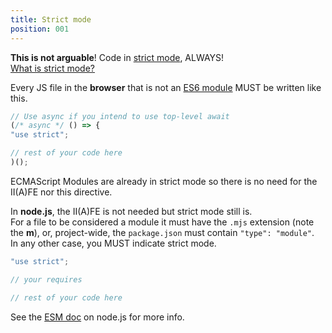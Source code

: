 ```yaml
---
title: Strict mode
position: 001
---
```


**This is not arguable**! Code in [strict mode](<https://eslint.org/docs/rules/strict>), ALWAYS!  
[What is strict mode?](<https://devdocs.io/javascript/strict_mode>)

Every JS file in the **browser** that is not an [ES6 module](<http://exploringjs.com/es6/ch_modules.html#sec_overview-modules>) MUST be written like this.
```js
// Use async if you intend to use top-level await
(/* async */ () => {
"use strict";

// rest of your code here
)();
```
ECMAScript Modules are already in strict mode so there is no need for the II(A)FE nor this directive.

In **node.js**, the II(A)FE is not needed but strict mode still is.  
For a file to be considered a module it must have the `.mjs` extension (note the **m**), or, project-wide, the `package.json` must contain `"type": "module"`.  
In any other case, you MUST indicate strict mode.
```js
"use strict";

// your requires

// rest of your code here
```
See the [ESM doc](<https://nodejs.org/api/esm.html#esm_modules_ecmascript_modules>) on node.js for more info.
